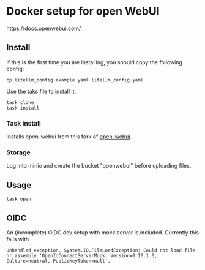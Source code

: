 # Docker setup for open WebUI

https://docs.openwebui.com/

## Install

If this is the first time you are installing, you should copy the following config:

```shell
cp litellm_config.example.yaml litellm_config.yaml
```

Use the taks file to install it.

```shell
task clone
task install
```

### Task install

Installs open-webui from this fork of [open-webui](https://github.com/itk-dev/open-webui).

### Storage

Log into minio and create the bucket "openwebui" before uploading files.

## Usage

```shell
task open
```

## OIDC

An (incomplete) OIDC dev setup with mock server is included. Currently this fails with
```text
Unhandled exception. System.IO.FileLoadException: Could not load file or assembly 'OpenIdConnectServerMock, Version=0.10.1.0, Culture=neutral, PublicKeyToken=null'.
```
